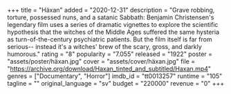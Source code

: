 +++
title = "Häxan"
added = "2020-12-31"
description = "Grave robbing, torture, possessed nuns, and a satanic Sabbath: Benjamin Christensen's legendary film uses a series of dramatic vignettes to explore the scientific hypothesis that the witches of the Middle Ages suffered the same hysteria as turn-of-the-century psychiatric patients. But the film itself is far from serious-- instead it's a witches' brew of the scary, gross, and darkly humorous."
rating = "8"
popularity = "7.055"
released = "1922"
poster = "assets/poster/häxan.jpg"
cover = "assets/cover/häxan.jpg"
file = "https://archive.org/download/Haxan_tinted_and_subtitled/Haxan.mp4"
genres = ["Documentary", "Horror"]
imdb_id = "tt0013257"
runtime = "105"
tagline = ""
original_language = "sv"
budget = "220000"
revenue = "0"
+++
